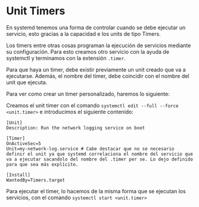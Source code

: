 # Unit Timers

En systemd tenemos una forma de controlar cuando se debe ejecutar un servicio, esto gracias a la capacidad e los units de tipo Timers.

Los timers entre otras cosas programan la ejecución de servicios mediante su configuración. Para esto creamos otro servicio con la ayuda de systemctl y terminamos con la extensión `.timer`.

Para que haya un timer, debe existir previamente un unit creado que va a ejecutarse. Además, el nombre del timer, debe coincidir con el nombre del unit que ejecuta.

Para ver como crear un timer personalizado, haremos lo siguiente:

Creamos el unit timer con el comando `systemctl edit --full --force <unit.timer>` e introducimos el siguiente contenido:

```
[Unit]
Description: Run the network logging service on boot

[Timer]
OnActiveSec=5
Unit=my-network-log.service # Cabe destacar que no se necesario definir el unit ya que systemd correlaciona el nombre del servicio que va a ejecutar sacandolo del nombre del .timer per se. Lo dejo definido para que sea más explícito.

[Install]
WantedBy=Timers.target
```

Para ejecutar el timer, lo hacemos de la misma forma que se ejecutan los servicios, con el comando `systemctl start <unit.timer>`
